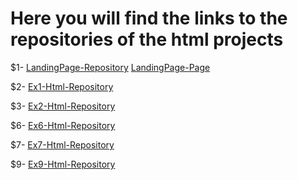# Here you will find the links to the repositories of the html projects

$1- [LandingPage-Repository](https://github.com/misaelortizdp/landing-page-Arena.git)         [LandingPage-Page](https://landing-page-arena.vercel.app/)  

$2- [Ex1-Html-Repository](https://github.com/misaelortizdp/SEM-EJ1-HTML.git)                   []()

$3- [Ex2-Html-Repository](https://github.com/misaelortizdp/SEM-EJ2-HTML.git)                   []()

$6- [Ex6-Html-Repository](https://github.com/misaelortizdp/SEM-EJ6-HTML.git)                   []()

$7- [Ex7-Html-Repository](https://github.com/misaelortizdp/SEM-EJ7-HTML.git)                   []()

$9- [Ex9-Html-Repository](https://github.com/misaelortizdp/SEM-EJ9-HTML.git)                   []()

